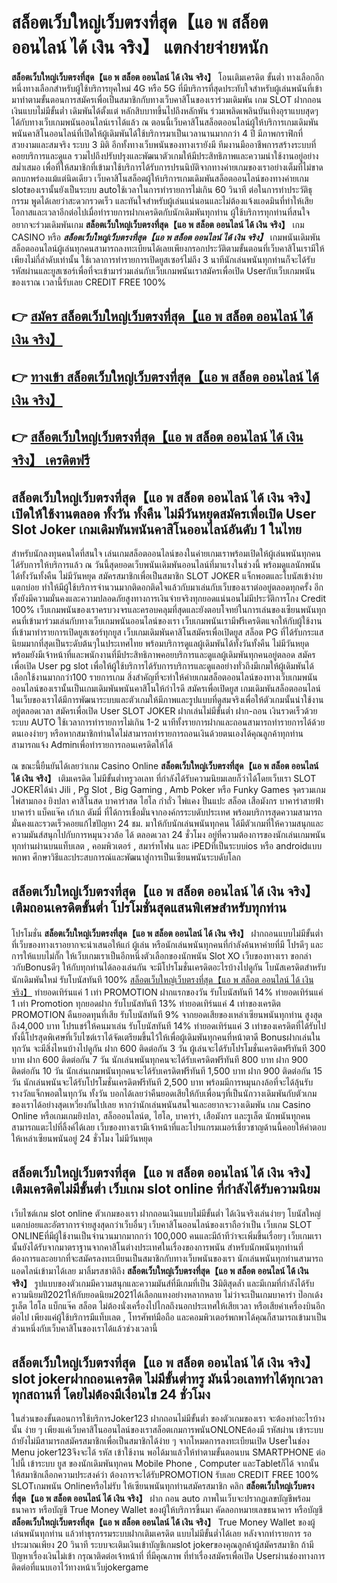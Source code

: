 # สล็อตเว็บใหญ่เว็บตรงที่สุด【แอ พ สล็อต ออนไลน์ ได้ เงิน จริง】  แตกง่ายจ่ายหนัก

**สล็อตเว็บใหญ่เว็บตรงที่สุด【แอ พ สล็อต ออนไลน์ ได้ เงิน จริง】** โอนเติมเครดิต ขั้นต่ำ  ทางเลือกอีกหนึ่งทางเลือกสำหรับผู้ใช้บริการยุคใหม่ 4G หรือ 5G ที่มีบริการที่สุดประทับใจสำหรับผู้เล่นพนันที่เข้ามาทำตามขั้นตอนการสมัครเพื่อเป็นสมาชิกกับทางเว็บคาสิโนของเราร่วมเดิมพัน เกม SLOT  ฝากถอนเงินแบบไม่มีขั้นต่ำ เดิมพันได้ตั้งแต่ หลักสิบบาทขึ้นไปถึงหลักพัน ร่วมเพลิดเพลินบันเทิงอุราแบบสุดๆได้กับทางเว็บเกมพนันออนไลน์เราได้แล้ว ณ ตอนนี้เว็บคาสิโนสล็อตออนไลน์ผู้ให้บริการเกมเดิมพันพนันคาสิโนออนไลน์ที่เปิดให้ผู้เดิมพันได้ใช้บริการมาเป็นเวลานานมากกว่า 4 ปี มีภาพกราฟิกที่สวยงามและสมจริง ระบบ 3 มิติ
อีกทั้งทางเว็บพนันของทางเรายังมี ทีมงานมืออาชีพการสร้างระบบที่คอยบริการและดูแล  รวมไปถึงปรับปรุงและพัฒนาตัวเกมให้มีประสิทธิภาพและความน่าใช้งานอยู่อย่างสม่ำเสมอ เพื่อที่ให้สมาชิกที่เข้ามาใช้บริการได้รับการปรนนิบัติจากทางค่ายเกมของเราอย่างเต็มที่ไม่ขาดตกบกพร่องแม้แต่นิดเดียว เว็บคาสิโนสล็อตผู้ให้บริการเกมเดิมพันสล็อตออนไลน์ของทางค่ายเกม slotของเรานั้นยังเป็นระบบ autoใช้เวลาในการทำรายการไม่เกิน 60 วินาที ต่อในการทำประวัติธุกรรม พูดได้เลยว่าสะดวกรวดเร็ว และทันใจสำหรับผู้เล่นแน่นอนและไม่ต้องแจ้งแอดมินที่ทำให้เสียโอกาสและเวลาอีกต่อไปเมื่อทำรายการฝากเครดิตกับนักเดิมพันทุกท่าน
ผู้ใช้บริการทุกท่านที่สนใจอยากจะร่วมเดิมพันเกม **สล็อตเว็บใหญ่เว็บตรงที่สุด【แอ พ สล็อต ออนไลน์ ได้ เงิน จริง】** เกม CASINO  หรือ ***สล็อตเว็บใหญ่เว็บตรงที่สุด【แอ พ สล็อต ออนไลน์ ได้ เงิน จริง】*** เกมพนันเดิมพันสล็อตออนไลน์ผู้เล่นทุกคนสามารถลงทะเบียนได้เลยเพียงกรอกประวัติตามขั้นตอนที่เว็บคาสิโนเรามีให้เพียงไม่กี่ลำดับเท่านั้น ใช้เวลาการทำรายการเปิดยูสเซอร์ไม่ถึง 3 นาทีนักเล่นพนันทุกท่านก็จะได้รับรหัสผ่านและยูสเซอร์เพื่อที่จะเข้ามาร่วมเล่นกับเว็บเกมพนันเราสมัครเพื่อเปิด Userกับเว็บเกมพนันของเราณ เวลานี้รับเลย CREDIT FREE 100%

## 👉 [สมัคร สล็อตเว็บใหญ่เว็บตรงที่สุด【แอ พ สล็อต ออนไลน์ ได้ เงิน จริง】](https://archa888.com/)
## 👉 [ทางเข้า สล็อตเว็บใหญ่เว็บตรงที่สุด【แอ พ สล็อต ออนไลน์ ได้ เงิน จริง】](https://archa888.com/)
## 👉 [สล็อตเว็บใหญ่เว็บตรงที่สุด【แอ พ สล็อต ออนไลน์ ได้ เงิน จริง】 เครดิตฟรี](https://archa888.com/)

## สล็อตเว็บใหญ่เว็บตรงที่สุด【แอ พ สล็อต ออนไลน์ ได้ เงิน จริง】 เปิดให้ใช้งานตลอด ทั้งวัน ทั้งคืน ไม่มีวันหยุดสมัครเพื่อเปิด User Slot Joker เกมเดิมพันพนันคาสิโนออนไลน์อันดับ 1 ในไทย

สำหรับนักลงทุนคนใดที่สนใจ เล่นเกมสล็อตออนไลน์ของในค่ายเกมเราพร้อมเปิดให้ผู้เล่นพนันทุกคนได้รับการให้บริการแล้ว ณ วันนี้สุดยอดเว็บพนันเดิมพันออนไลน์ที่มาแรงในช่วงนี้ พร้อมดูแลนักพนันได้ทั้งวันทั้งคืน ไม่มีวันหยุด สมัครสมาชิกเพื่อเป็นสมาชิก SLOT JOKER แจ็กพอตและโบนัสเข้าง่ายแตกบ่อย ทำให้มีผู้ใช้บริการจำนวนมากติดอกติดใจแล้วกับมาเล่นกับเว็บของเราต่ออยู่ตลอดทุกครั้ง อีกทั้งยังมีความมั่นคงและความปลอดภัยสูงทางการเงินจ่ายจริงทุกยอดแน่นอนไม่มีประวัติการโกง Credit 100% เว็บเกมพนันของเราครบวงจรและครอบคลุมที่สุดและยังตอบโจทย์ในการเล่นของเซียนพนันทุกคนที่เข้ามาร่วมเล่นกับทางเว็บเกมพนันออนไลน์ของเรา
เว็บเกมพนันเรามีฟรีเครดิตแจกให้กับผู้ใช้งานที่เข้ามาทำรายการเปิดยูสเซอร์ทุกยูส เว็บเกมเดิมพันคาสิโนสมัครเพื่อเปิดยูส สล็อต PG ที่ได้รับกระแสนิยมมากที่สุดเป็นระดับต้นๆในประเทศไทย พร้อมบริการดูแลผู้เดิมพันได้ทั้งวันทั้งคืน ไม่มีวันหยุดพร้อมยังมีเจ้าหน้าที่และพนักงานที่มีประสิทธิภาพคอยบริการและดูแลผู้เดิมพันทุกคนอยู่ตลอด สมัครเพื่อเปิด User pg slot เพื่อให้ผู้ใช้บริการได้รับการบริการและดูแลอย่างทั่วถึงมีเกมให้ผู้เดิมพันได้เลือกใช้งานมากกว่า100 รายการเกม
สิ่งสำคัญที่จะทำให้ค่ายเกมสล็อตออนไลน์ของทางเว็บเกมพนันออนไลน์ของเรานั้นเป็นเกมเดิมพันพนันคาสิโนให้กำไรดี สมัครเพื่อเปิดยูส  เกมเดิมพันสล็อตออนไลน์ในเว็บของเราได้มีการพัฒนาระบบและตัวเกมให้มีภาพและรูปแบบที่ดูสมจริงเพื่อให้ตัวเกมนั้นน่าใช้งานอยู่ตลอดเวลา สมัครเพื่อเปิด User SLOT JOKER ฝากเล่นไม่มีขั้นต่ำ ฝาก-ถอน เงินรวดเร็วด้วยระบบ AUTO ใช้เวลาการทำรายการไม่เกิน 1-2 นาทีทั้งรายการฝากและถอนสามารถทำรายการได้ด้วยตนเองง่ายๆ หรือหากสมาชิกท่านใดไม่สามารถทำรายการถอนเงินด้วยตนเองได้คุณลูกค้าทุกท่านสามารถแจ้ง Adminเพื่อทำรายการถอนเครดิตให้ได้

ณ ขณะนี้ยืนยันได้เลยว่าเกม  Casino Online **สล็อตเว็บใหญ่เว็บตรงที่สุด【แอ พ สล็อต ออนไลน์ ได้ เงิน จริง】** เติมเครดิต ไม่มีขั้นต่ำทรูวอเลท ที่กำลังได้รับความนิยมเลยก็ว่าได้โดยเว็บเรา SLOT JOKERได้นำ  Jili , Pg Slot , Big Gaming , Amb Poker หรือ Funky Games จุดรวมเกมไพ่สามกอง  ยิงปลา คาสิโนสด บาคาร่าสด ไฮโล กำถั่ว ไพ่แคง ปั่นแปะ สล็อต เสือมังกร บาคาร่าสายฟ้า บาคาร่า แบ็คแจ๊ค เก้าเก ดัมมี่ ที่ได้การเชื่อมั่นจากองค์กรระบดับประเทศ พร้อมบริการสุดความสามารถมั่นคงและรวดเร็วคอยแก้ไขปัญหา 24 ชม. มาให้กับนักเล่นพนันทุกคน ได้มีตัวเกมที่ให้ความสนุกและความมันส์สนุกไปกับการหมุนวงวล้อ ได้ ตลอดเวลา 24 ชั่วโมง อยู่ที่ความต้องการของนักเล่นเกมพนันทุกท่านผ่านบนแท็บเลต , คอมพิวเตอร์ , สมาร์ทโฟน และ iPEDที่เป็นระบบios หรือ androidแบบพกพา ศึกษาวิธีและประสบการณ์และพัฒนาสู่การเป็นเซียนพนันระบดับโลก

## สล็อตเว็บใหญ่เว็บตรงที่สุด【แอ พ สล็อต ออนไลน์ ได้ เงิน จริง】 เติมถอนเครดิตขั้นต่ำ โปรโมชั่นสุดแสนพิเศษสำหรับทุกท่าน

โปรโมชั่น **สล็อตเว็บใหญ่เว็บตรงที่สุด【แอ พ สล็อต ออนไลน์ ได้ เงิน จริง】** ฝากถอนแบบไม่มีขั้นต่ำ ที่เว็บของทางเราอยากจะนำเสนอให้แก่  ผู้เล่น หรือนักเล่นพนันทุกคนที่กำลังค้นหาค่ายที่มี โปรดีๆ และการให้แบบไม่กั๊ก ให้เว็บเกมเราเป็นอีกหนึ่งตัวเลือกของนักพนัน Slot XO เว็บของทางเรา ขอกล่าวกับBonusดีๆ ให้กับทุกท่านได้ลองเล่นกัน จะมีโปรโมชั่นเครดิตอะไรบ้างไปดูกัน
โบนัสเครดิตสำหรับนักเดิมพันใหม่ รับโบนัสทันที 100% [สล็อตเว็บใหญ่เว็บตรงที่สุด【แอ พ สล็อต ออนไลน์ ได้ เงิน จริง】](https://archa888.com/) ทำยอดเทิร์นแค่ 1 เท่า
 PROMOTION ฝากแรกของวัน รับโบนัสทันที 14% ทำยอดเทิร์นแค่ 1 เท่า
 Promotion ทุกยอดฝาก รับโบนัสทันที 13% ทำยอดเทิร์นแค่ 4 เท่าของเครดิต
 PROMOTION คืนยอดทุนที่เสีย รับโบนัสทันที 9% จากยอดเสียของเหล่าเซียนพนันทุกท่าน สูงสุดถึง4,000 บาท
โปรแชร์ให้คนมาเล่น รับโบนัสทันที 14% ทำยอดเทิร์นแค่ 3 เท่าของเครดิตที่ได้รับไป
ทั้งนี้โปรสุดพิเศษที่เว็บไซต์เราได้จัดเตรียมขึ้นไว้ให้เพื่อผู้เดิมพันทุกคนที่หน้าตาดี Bonusฝากเล่นในทุกวัน จะมีสิ่งไหนบ้างไปดูกัน
ฝาก 600 ติดต่อกัน 3 วัน ผู้เล่นจะได้รับโปรโมชั่นเครดิตฟรีทันที 300 บาท
ฝาก 600 ติดต่อกัน 7 วัน นักเล่นพนันทุกคนจะได้รับเครดิตฟรีทันที 800 บาท
ฝาก 900 ติดต่อกัน 10 วัน นักเล่นเกมพนันทุกคนจะได้รับเครดิตฟรีทันที 1,500 บาท
ฝาก 900 ติดต่อกัน 15 วัน นักเล่นพนันจะได้รับโปรโมชั่นเครดิตฟรีทันที 2,500 บาท
พร้อมมีการหมุนกงล้อที่จะได้ลุ้นรับรางวัลแจ็กพอตในทุกวัน ทั้งวัน บอกได้เลยว่าคืนยอดเสียให้กับเพื่อนๆที่เป็นนักวางเดิมพันกับตัวเกมของเราได้อย่างสุดเหวี่ยงกันไปเลย หากว่านักเล่นพนันสนใจและอยากจะวางเดิมพัน เกม  Casino Online หรือเกมเกมยิงปลา, สล็อออนไลน์ต, ไฮโล, บาคาร่า, เสือมังกร และรูเล็ต นักพนันทุกคนสามารถแตะไปที่ลิ้งค์ได้เลย เว็บของทางเรามีเจ้าหน้าที่และโปรแกรมเมอร์เชี่ยวชาญด้านนี้คอยให้คำตอบให้เหล่าเซียนพนันอยู่ 24 ชั่วโมง ไม่มีวันหยุด

## สล็อตเว็บใหญ่เว็บตรงที่สุด【แอ พ สล็อต ออนไลน์ ได้ เงิน จริง】 เติมเครดิตไม่มีขั้นต่ำ  เว็บเกม slot online ที่กำลังได้รับความนิยม

เว็บไซต์เกม slot online ตัวเกมของเรา ฝากถอนเงินแบบไม่มีขั้นต่ำ ได้เงินจริงเล่นง่ายๆ โบนัสใหญ่แตกบ่อยและอัตราการจ่ายสูงสุดกว่าเว็บอื่นๆ เว็บคาสิโนออนไลน์ของเราถือว่าเป็น เว็บเกม SLOT ONLINEที่มีผู้ใช้งานเป็นจำนวนมากมากกว่า 100,000 คนและมีถ้าทีว่าจะเพิ่มขึ้นเรื่อยๆ เว็บเกมเรานั้นยังได้รับจากมาตราฐานจากคาสิโนต่างประเทศในเรื่องของการพนัน สำหรับนักพนันทุกท่านที่ต้องการและอยากที่จะสมัครลงทะเบียนเป็นสมาชิกกับทางเว็บพนันของเรา นักเล่นพนันทุกท่านสามารถแอดไลน์เข้ามาได้เลย
	มาลิ้มรสชาติถึง **สล็อตเว็บใหญ่เว็บตรงที่สุด【แอ พ สล็อต ออนไลน์ ได้ เงิน จริง】** รูปแบบของตัวเกมมีความสนุกและความมันส์ที่มีเกมที่เป็น 3มิติสุดล้ำ และมีเกมที่กำลังได้รับความนิยมปี2021ให้กับยอดนิยม2021ได้เลือกแทงอย่างหลากหลาย  ไม่ว่าจะเป็นเกมบาคาร่า ป๊อกเด้ง รูเล็ต ไฮโล แบ็กแจ๊ค สล็อต ไม่ต้องนั่งเครื่องไปไกลถึงนอกประเทศให้เสียเวลา หรือเสียค่าเครื่องบินอีกต่อไป เพียงแค่ผู้ใช้บริการมีแท็บเลต , โทรศัพท์มือถือ และคอมพิวเตอร์พกพาได้คุณก็สามารถเข้ามาเป็นส่วนหนึ่งกับเว็บคาสิโนของเราได้แล้วช่วงเวลานี้

## สล็อตเว็บใหญ่เว็บตรงที่สุด【แอ พ สล็อต ออนไลน์ ได้ เงิน จริง】 slot jokerฝากถอนเครดิต ไม่มีขั้นต่ำทรู มันนี่วอเลททำได้ทุกเวลา ทุกสถานที่ โดยไม่ต้องมีเงื่อนไข 24 ชั่วโมง

ในส่วนของขั้นตอนการใช้บริการJoker123 ฝากถอนไม่มีขั้นต่ำ ของตัวเกมของเรา จะต้องทำอะไรบ้างนั้น ง่าย ๆ เพียงแค่เว็บคาสิโนออนไลน์ของเราสล็อตเกมการพนันONLONEต้องมี รหัสผ่าน เข้าระบบ ถ้ายังไม่มีสามารถสมัครสมาชิกเพื่อเป็นสมาชิกได้ง่าย ๆ จากโหมดการลงทะเบียนเปิด Userในช่อง Menu joker123จึงจะได้ รหัส เข้าใช้งาน พอได้มาแล้วให้ทำตามขั้นตอนบน SMARTPHONE ต่อไปนี้
เข้าระบบ ยูส  ของนักเดิมพันทุกคน Mobile Phone , Computer และTabletก็ได้
จากนั้นให้สมาชิกเลือกความประสงค์ว่า ต้องการจะได้รับPROMOTION รับเลย CREDIT FREE 100% SLOTเกมพนัน Onlineหรือไม่รับ
ให้เซียนพนันทุกท่านสมัครสมาชิก คลิก **สล็อตเว็บใหญ่เว็บตรงที่สุด【แอ พ สล็อต ออนไลน์ ได้ เงิน จริง】** ฝาก ถอน auto ภาพในเว็บจะปรากฏเลขบัญชีพร้อมธนาคาร หรือบัญชี True Money Wallet ของผู้ให้บริการขึ้นมา
คัดลอกหมายเลขธนาคาร หรือบัญชี **สล็อตเว็บใหญ่เว็บตรงที่สุด【แอ พ สล็อต ออนไลน์ ได้ เงิน จริง】** True Money Wallet ของผู้เล่นพนันทุกท่าน แล้วทำธุรกรรมระบบฝากเติมเครดิต แบบไม่มีขั้นต่ำได้เลย
หลังจากทำรายการ รอประมาณเพียง 20 วินาที ระบบจะเติมเงินเข้าบัญชีเกมslot jokerของคุณลูกค้าผู้สมัครสมาชิก
ถ้ามีปัญหาเรื่องเงินไม่เข้า กรุณาติดต่อเจ้าหน้าที่ ที่มีคุณภาพ ที่ทำเรื่องสมัครเพื่อเปิด Userผ่านช่องทางการติดต่อที่แนบเอาไว้ทางหน้าเว็บjokergame



